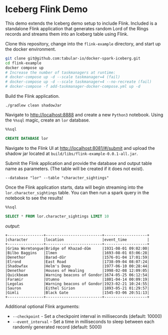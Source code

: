 <!--
 Licensed to the Apache Software Foundation (ASF) under one
 or more contributor license agreements.  See the NOTICE file
 distributed with this work for additional information
 regarding copyright ownership.  The ASF licenses this file
 to you under the Apache License, Version 2.0 (the
 "License"); you may not use this file except in compliance
 with the License.  You may obtain a copy of the License at

   http://www.apache.org/licenses/LICENSE-2.0

 Unless required by applicable law or agreed to in writing,
 software distributed under the License is distributed on an
 "AS IS" BASIS, WITHOUT WARRANTIES OR CONDITIONS OF ANY
 KIND, either express or implied.  See the License for the
 specific language governing permissions and limitations
 under the License.
-->

# Iceberg Flink Demo

This demo extends the Iceberg demo setup to include Flink. Included is a standalone Flink application that generates random Lord of the Rings
records and streams them into an Iceberg table using Flink.

Clone this repository, change into the `flink-example` directory, and start up the docker environment.
```sh
git clone git@github.com:tabular-io/docker-spark-iceberg.git
cd flink-example
docker compose up
# Increase the number of taskmanagers at runtime:
# docker-compose up -d --scale taskmanager=4 (fail)
# docker-compose up -d --scale taskmanager=4 --no-recreate (fail)
# docker-compose -f add-taskmanager-docker-compose.yml up -d
```

Build the Flink application.
```
./gradlew clean shadowJar
```

Navigate to [http://localhost:8888](http://localhost:8888) and create a new `Python3` notebook. Using the `%%sql` magic, create an `lor` database.
```sql
%%sql

CREATE DATABASE lor
```

Navigate to the Flink UI at [http://localhost:8081/#/submit](http://localhost:8081/#/submit) and upload the shadow jar located at `build/libs/flink-example-0.0.1-all.jar`.

Submit the Flink application and provide the database and output table name as parameters. (The table will be created if it does not exist).
```
--database "lor" --table "character_sightings"
```

Once the Flink application starts, data will begin streaming into the `lor.character_sightings` table. You can then run a spark query in the notebook to see the results!
```sql
%%sql

SELECT * FROM lor.character_sightings LIMIT 10
```
*output*:
```
+----------------+-------------------------+-------------------+
|character       |location                 |event_time         |
+----------------+-------------------------+-------------------+
|Grìma Wormtongue|Bridge of Khazad-dûm     |1931-08-01 09:02:00|
|Bilbo Baggins   |Ilmen                    |1693-08-01 03:06:28|
|Denethor        |Barad-dûr                |1576-01-04 17:01:59|
|Elrond          |East Road                |1738-09-04 08:07:24|
|Shadowfax       |Helm's Deep              |1977-06-10 00:28:44|
|Denethor        |Houses of Healing        |1998-02-08 12:09:05|
|Quickbeam       |Warning beacons of Gondor|1674-05-25 06:12:54|
|Faramir         |Utumno                   |1801-04-14 00:09:19|
|Legolas         |Warning beacons of Gondor|1923-02-21 10:24:55|
|Sauron          |Eithel Sirion            |1893-05-21 01:29:57|
|Gimli           |Black Gate               |1545-03-06 20:51:13|
+----------------+-------------------------+-------------------+
```

Additional optional Flink arguments:
- `--checkpoint` - Set a checkpoint interval in milliseconds (default: 10000)
- `--event_interval` -  Set a time in milliseconds to sleep between each randomly generated record (default: 5000)
